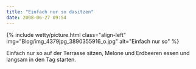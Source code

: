```yaml
---
title: "Einfach nur so dasitzen"
date: 2008-06-27 09:54
---
```


{% include wetty/picture.html class="align-left" img="Blog/img_4379jpg_3890355916_o.jpg" alt="Einfach nur so" %}

Einfach nur so auf der Terrasse sitzen, Melone und Erdbeeren essen und langsam in den Tag starten.
